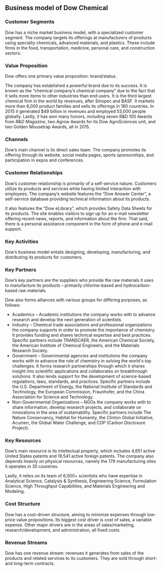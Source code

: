 Business model of Dow Chemical
------------------------------

 ### Customer Segments

 Dow has a niche market business model, with a specialized customer segment. The company targets its offerings at manufacturers of products using specialty chemicals, advanced materials, and plastics. These include firms in the food, transportation, medicine, personal care, and construction sectors.

 ### Value Proposition

 Dow offers one primary value proposition: brand/status.

 The company has established a powerful brand due to its success. It is known as the “chemical company’s chemical company” due to the fact that it sells more items to other industries than end users. It is the third largest chemical firm in the world by revenues, after Sinopec and BASF. It markets more than 6,000 product families and sells its offerings in 180 countries. In 2015 it generated $49 billion in revenues and employed 53,000 people globally. Lastly, it has won many honors, including seven R&D 100 Awards from *R&D* *Magazine*, two Agrow Awards for its Dow AgroSciences unit, and two Golden Mousetrap Awards, all in 2015.

 ### Channels

 Dow’s main channel is its direct sales team. The company promotes its offering through its website, social media pages, sports sponsorships, and participation in expos and conferences.

 ### Customer Relationships

 Dow’s customer relationship is primarily of a self-service nature. Customers utilize its products and services while having limited interaction with employees. The company’s website features the “Dow Answer Center”, a self-service database providing technical information about its products.

 It also features the “Dow eLibrary”, which provides Safety Data Sheets for its products. The site enables visitors to sign up for an e-mail newsletter offering recent news, reports, and information about the firm. That said, there is a personal assistance component in the form of phone and e-mail support.

 ### Key Activities

 Dow’s business model entails designing, developing, manufacturing, and distributing its products for customers.

 ### Key Partners

 Dow’s key partners are the suppliers who provide the raw materials it uses to manufacture its products – primarily chlorine-based and hydrocarbon-based raw materials.

 Dow also forms alliances with various groups for differing purposes, as follows:

  * Academics – Academic institutions the company works with to advance research and develop the next generation of scientists.
 * Industry – Chemical trade associations and professional organizations the company supports in order to promote the importance of chemistry. It provides funding and shares technical expertise and best practices. Specific partners include TRANSCAER, the American Chemical Society, the American Institute of Chemical Engineers, and the Materials Research Society.
 * Government – Governmental agencies and institutions the company works with to advance the role of chemistry in solving the world's top challenges. It forms research partnerships through which it shares insight into scientific applications and collaborates on breakthrough solutions. It also lends support for the development of science-based regulations, laws, standards, and practices. Specific partners include the U.S. Department of Energy, the National Institute of Standards and Technology, the European Commission, Fraunhofer, and the China Association for Science and Technology.
 * Non-Governmental Organizations – NGOs the company works with to share information, develop research projects, and collaborate on innovations in the area of sustainability. Specific partners include The Nature Conservancy, Habitat for Humanity, the Clinton Global Initiative, Acumen, the Global Water Challenge, and CDP (Carbon Disclosure Project).
  ### Key Resources

 Dow’s main resource is its intellectual property, which includes 4,651 active United States patents and 19,541 active foreign patents. The company also depends heavily on physical resources, namely the 179 manufacturing sites it operates in 35 countries.

 Lastly, it relies on its team of 6,000+ scientists who have expertise in Analytical Science, Catalysis & Synthesis, Engineering Science, Formulation Science, High Throughput Capabilities, and Materials Engineering and Modeling.

 ### Cost Structure

 Dow has a cost-driven structure, aiming to minimize expenses through low-price value propositions. Its biggest cost driver is cost of sales, a variable expense. Other major drivers are in the areas of sales/marketing, research/development, and administration, all fixed costs.

 ### Revenue Streams

 Dow has one revenue stream: revenues it generates from sales of the products and related services to its customers. They are sold through short- and long-term contracts.
